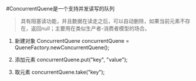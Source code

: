 #ConcurrentQuene是一个支持并发读写的队列
>具有阻塞读功能，并且数据在读走之后，可以自动删除，如果当前元素不存在，返回null；主要用在类似生产者-消费者模型的场合。

1. 新建对象
  ConcurrentQuene<String> concurrentQuene = QueneFactory.newConcurrentQuene();
	
2. 添加元素
concurrentQuene.put("key", "value");

3. 取元素
concurrentQuene.take("key");
